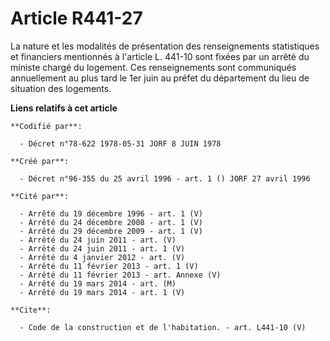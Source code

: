 # Article R441-27

La nature et les modalités de présentation des renseignements statistiques et financiers mentionnés à l'article L. 441-10
sont fixées par un arrêté du ministe chargé du logement. Ces renseignements sont communiqués annuellement au plus tard le 1er
juin au préfet du département du lieu de situation des logements.

**Liens relatifs à cet article**

	**Codifié par**:

	  - Décret n°78-622 1978-05-31 JORF 8 JUIN 1978

	**Créé par**:

	  - Décret n°96-355 du 25 avril 1996 - art. 1 () JORF 27 avril 1996

	**Cité par**:

	  - Arrêté du 19 décembre 1996 - art. 1 (V)
	  - Arrêté du 24 décembre 2008 - art. 1 (V)
	  - Arrêté du 29 décembre 2009 - art. 1 (V)
	  - Arrêté du 24 juin 2011 - art. (V)
	  - Arrêté du 24 juin 2011 - art. 1 (V)
	  - Arrêté du 4 janvier 2012 - art. (V)
	  - Arrêté du 11 février 2013 - art. 1 (V)
	  - Arrêté du 11 février 2013 - art. Annexe (V)
	  - Arrêté du 19 mars 2014 - art. (M)
	  - Arrêté du 19 mars 2014 - art. 1 (V)

	**Cite**:

	  - Code de la construction et de l'habitation. - art. L441-10 (V)
